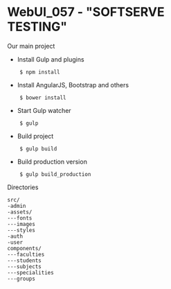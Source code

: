 # WebUI_057 - "SOFTSERVE TESTING"
Our main project
* Install Gulp and plugins
```
    $ npm install
```
* Install AngularJS, Bootstrap and others
```
    $ bower install
```
* Start Gulp watcher
```
    $ gulp
```
* Build project
```
    $ gulp build
```
* Build production version
```
    $ gulp build_production
```

Directories

```
src/
-admin
-assets/
---fonts
---images
---styles
-auth
-user
components/
---faculties
---students
---subjects
---specialities
---groups
